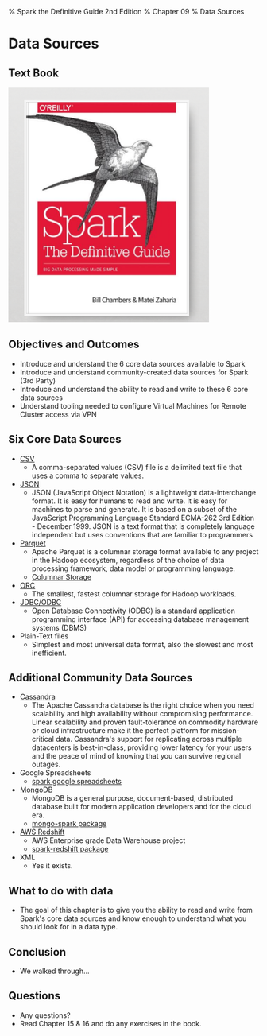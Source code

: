 % Spark the Definitive Guide 2nd Edition
% Chapter 09
% Data Sources

# Data Sources

## Text Book

![*itmd-521 textbook*](images/spark-book.png "Spark TextBook")

## Objectives and Outcomes

- Introduce and understand the 6 core data sources available to Spark
- Introduce and understand community-created data sources for Spark (3rd Party)
- Introduce and understand the ability to read and write to these 6 core data sources
- Understand tooling needed to configure Virtual Machines for Remote Cluster access via VPN
  
## Six Core Data Sources

- [CSV](https://en.wikipedia.org/wiki/Comma-separated_values "CSV Wikipedia Page Link")
  - A comma-separated values (CSV) file is a delimited text file that uses a comma to separate values.
- [JSON](https://www.json.org/json-en.html "JSON.org website")
  - JSON (JavaScript Object Notation) is a lightweight data-interchange format. It is easy for humans to read and write. It is easy for machines to parse and generate. It is based on a subset of the JavaScript Programming Language Standard ECMA-262 3rd Edition - December 1999. JSON is a text format that is completely language independent but uses conventions that are familiar to programmers
- [Parquet](http://parquet.apache.org/documentation/latest/ "Parquet file format description web page")
  - Apache Parquet is a columnar storage format available to any project in the Hadoop ecosystem, regardless of the choice of data processing framework, data model or programming language.
  - [Columnar Storage](http://en.wikipedia.org/wiki/Column-oriented_DBMS "columnar storage")
- [ORC](https://orc.apache.org/ "Apache ORC project page")
  - The smallest, fastest columnar storage for Hadoop workloads.
- [JDBC/ODBC](https://en.wikipedia.org/wiki/Open_Database_Connectivity "ODBC wikipedia description page")
  - Open Database Connectivity (ODBC) is a standard application programming interface (API) for accessing database management systems (DBMS)
- Plain-Text files
  - Simplest and most universal data format, also the slowest and most inefficient.

## Additional Community Data Sources

- [Cassandra](https://cassandra.apache.org "Cassandra introduction webpage")
  - The Apache Cassandra database is the right choice when you need scalability and high availability without compromising performance. Linear scalability and proven fault-tolerance on commodity hardware or cloud infrastructure make it the perfect platform for mission-critical data. Cassandra's support for replicating across multiple datacenters is best-in-class, providing lower latency for your users and the peace of mind of knowing that you can survive regional outages.
- Google Spreadsheets
  - [spark google spreadsheets](https://spark-packages.org/package/potix2/spark-google-spreadsheets "Package to connect Spark to Google spreadsheets")
- [MongoDB](https://www.mongodb.com/ "MongoDB company website")
  - MongoDB is a general purpose, document-based, distributed database built for modern application developers and for the cloud era.
  - [mongo-spark package](https://spark-packages.org/package/mongodb/mongo-spark "Spark Package for MongoDB")
- [AWS Redshift](https://aws.amazon.com/redshift/ "AWS Redshift description website")
  - AWS Enterprise grade Data Warehouse project
  - [spark-redshift package](https://spark-packages.org/?q=Redshift "Spark Redshift third party package link")
- XML
  - Yes it exists.

## What to do with data

- The goal of this chapter is to give you the ability to read and write from Spark's core data sources and know enough to understand what you should look for in a data type.

## Conclusion

- We walked through...

## Questions

- Any questions?
- Read Chapter 15 & 16 and do any exercises in the book.
